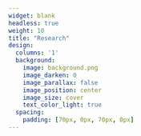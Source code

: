 ```yaml
---
widget: blank
headless: true
weight: 10
title: "Research"
design:
  columns: '1'
  background:
    image: background.png
    image_darken: 0
    image_parallax: false
    image_position: center
    image_size: cover
    text_color_light: true
  spacing:
    padding: [70px, 0px, 70px, 0px]
---
```

